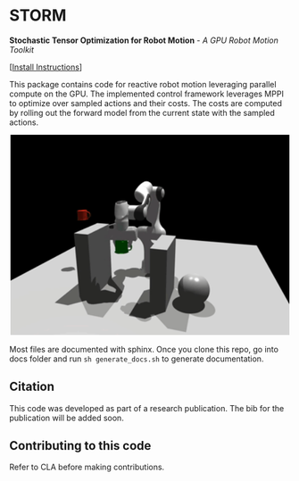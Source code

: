# STORM
**Stochastic Tensor Optimization for Robot Motion** - *A GPU Robot Motion Toolkit*

[[Install Instructions](install_instructions.md)]

This package contains code for reactive robot motion leveraging parallel compute on the GPU. The implemented control framework leverages MPPI to optimize over sampled actions and their costs. The costs are computed by rolling out the forward model from the current state with the sampled actions.

<p align="center">
  <img width="500" src="docs/images/coll_demo.gif">
</p>

Most files are documented with sphinx. Once you clone this repo, go into docs folder and run `sh generate_docs.sh` to generate documentation.


## Citation
This code was developed as part of a research publication. The bib for the publication will be added soon.

## Contributing to this code
Refer to CLA before making contributions.
